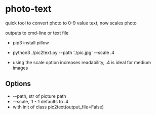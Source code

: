 # photo-text
quick tool to convert photo to 0-9 value text, now scales photo

outputs to cmd-line or text file

- pip3 install pillow
- python3 ./pic2text.py --path './pic.jpg' --scale .4

- using the scale option increases readability, .4 is ideal for medium images

## Options

- --path, str of picture path
- --scale, .1 - 1 defaults to .4
- with init of class pic2text(output_file=False)